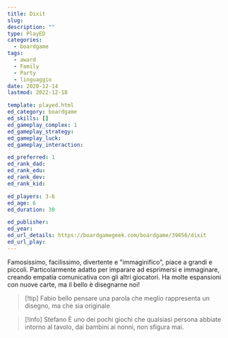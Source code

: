 ```yaml
---
title: Dixit
slug: 
description: ""
type: PlayED
categories:
  - boardgame
tags:
  - award
  - Family
  - Party
  - linguaggio
date: 2020-12-14
lastmod: 2022-12-18

template: played.html
ed_category: boardgame
ed_skills: []
ed_gameplay_complex: 1
ed_gameplay_strategy: 
ed_gameplay_luck: 
ed_gameplay_interaction: 

ed_preferred: 1
ed_rank_dad: 
ed_rank_edu: 
ed_rank_dev: 
ed_rank_kid: 

ed_players: 3-6
ed_age: 6
ed_duration: 30

ed_publisher: 
ed_year: 
ed_url_details: https://boardgamegeek.com/boardgame/39856/dixit
ed_url_play: 
---
```


Famosissimo, facilissimo, divertente e "immaginifico", piace a grandi e piccoli.
Particolarmente adatto per imparare ad esprimersi e immaginare, creando empatia comunicativa con gli altri giocatori.
Ha molte espansioni con nuove carte, ma il bello è disegnarne noi!

> [!tip] Fabio
> bello pensare una parola che meglio rappresenta un disegno, ma che sia originale

> [!info] Stefano
> È uno dei pochi giochi che qualsiasi persona abbiate intorno al tavolo, dai bambini ai nonni, non sfigura mai.


